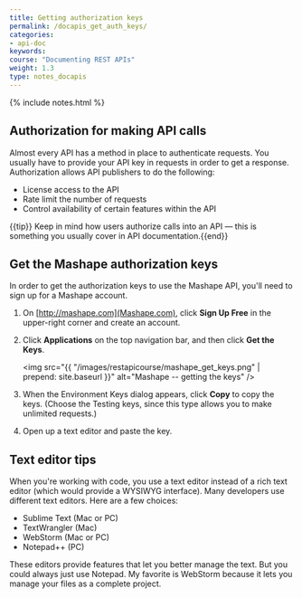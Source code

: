 ```yaml
---
title: Getting authorization keys
permalink: /docapis_get_auth_keys/
categories:
- api-doc
keywords: 
course: "Documenting REST APIs"
weight: 1.3
type: notes_docapis
---
```

{% include notes.html %}

## Authorization for making API calls

Almost every API has a method in place to authenticate requests. You usually have to provide your API key in requests in order to get a response. Authorization allows API publishers to do the following:

* License access to the API
* Rate limit the number of requests
* Control availability of certain features within the API

{{tip}} Keep in mind how users authorize calls into an API &mdash; this is something you usually cover in API documentation.{{end}}

## Get the Mashape authorization keys

In order to get the authorization keys to use the Mashape API, you'll need to sign up for a Mashape account.

1. On [http://mashape.com](Mashape.com), click **Sign Up Free** in the upper-right corner and create an account.
2. Click **Applications** on the top navigation bar, and then click **Get the Keys**.
	
	<img src="{{ "/images/restapicourse/mashape_get_keys.png" | prepend: site.baseurl }}" alt="Mashape -- getting the keys" />
	
3. When the Environment Keys dialog appears, click **Copy** to copy the keys. (Choose the Testing keys, since this type allows you to make unlimited requests.)
4. Open up a text editor and paste the key.

## Text editor tips

When you're working with code, you use a text editor instead of a rich text editor (which would provide a WYSIWYG interface). Many developers use different text editors. Here are a few choices:

* Sublime Text (Mac or PC)
* TextWrangler (Mac)
* WebStorm (Mac or PC)
* Notepad++ (PC)

These editors provide features that let you better manage the text. But you could always just use Notepad. My favorite is WebStorm because it lets you manage your files as a complete project. 




